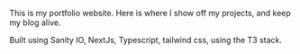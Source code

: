 This is my portfolio website. Here is where I show off my projects, and keep my blog alive. 

Built using Sanity IO, NextJs, Typescript, tailwind css, using the T3 stack. 